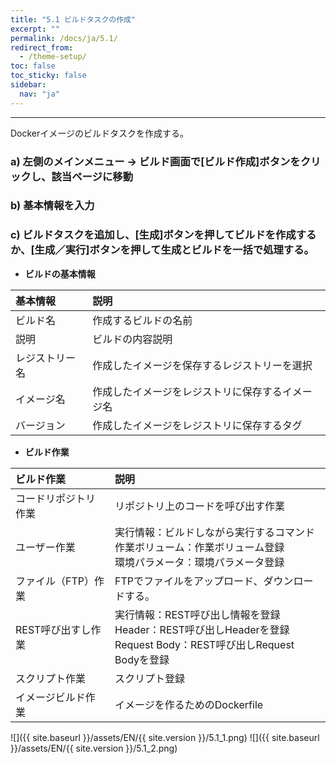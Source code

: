 ```yaml
---
title: "5.1 ビルドタスクの作成"
excerpt: ""
permalink: /docs/ja/5.1/
redirect_from:
  - /theme-setup/
toc: false
toc_sticky: false
sidebar:
  nav: "ja"
---
```


---
Dockerイメージのビルドタスクを作成する。

### a\) 左側のメインメニュー → ビルド画面で[ビルド作成]ボタンをクリックし、該当ページに移動

### b\) 基本情報を入力

### c\) ビルドタスクを追加し、[生成]ボタンを押してビルドを作成するか、[生成／実行]ボタンを押して生成とビルドを一括で処理する。

* **ビルドの基本情報**

| **基本情報** | **説明** |
| :--- | :--- |
| ビルド名 | 作成するビルドの名前 |
| 説明 | ビルドの内容説明 |
| レジストリー名 | 作成したイメージを保存するレジストリーを選択 |
| イメージ名 | 作成したイメージをレジストリに保存するイメージ名 |
| バージョン | 作成したイメージをレジストリに保存するタグ |

* **ビルド作業**

| **ビルド作業** | **説明** |
| :--- | :--- |
| コードリポジトリ作業 | リポジトリ上のコードを呼び出す作業 |
| ユーザー作業 | 実行情報：ビルドしながら実行するコマンド<br/>作業ボリューム：作業ボリューム登録<br/>環境パラメータ：環境パラメータ登録 |
| ファイル（FTP）作業 | FTPでファイルをアップロード、ダウンロードする。|
| REST呼び出すし作業 | 実行情報：REST呼び出し情報を登録<br/>Header：REST呼び出しHeaderを登録<br/>Request Body：REST呼び出しRequest Bodyを登録|
| スクリプト作業 | スクリプト登録|
| イメージビルド作業 | イメージを作るためのDockerfile|

![]({{ site.baseurl }}/assets/EN/{{ site.version }}/5.1_1.png)
![]({{ site.baseurl }}/assets/EN/{{ site.version }}/5.1_2.png)
